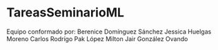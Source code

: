 # TareasSeminarioML

Equipo conformado por: 
Berenice Domínguez Sánchez
Jessica Huelgas Moreno
Carlos Rodrígo Pak López
Milton Jair González Ovando
